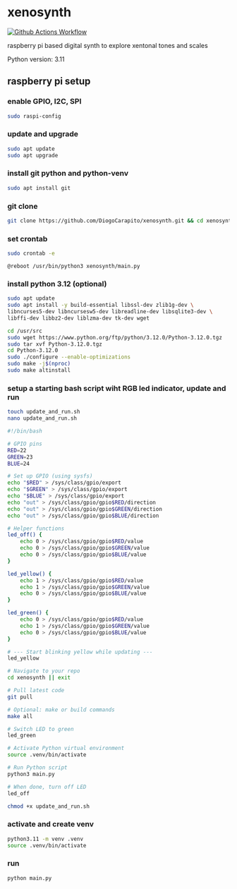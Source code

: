 # xenosynth

[![Github Actions Workflow](https://github.com/DiogoCarapito/xenosynth/actions/workflows/main.yaml/badge.svg)](https://github.com/DiogoCarapito/xenosynth/actions/workflows/main.yaml)

raspberry pi based digital synth to explore xentonal tones and scales

Python version: 3.11

## raspberry pi setup


### enable GPIO, I2C, SPI

```bash
sudo raspi-config
```

### update and upgrade

```bash
sudo apt update
sudo apt upgrade
```

### install git python and python-venv

```bash
sudo apt install git
```

### git clone

```bash
git clone https://github.com/DiogoCarapito/xenosynth.git && cd xenosynth
```

### set crontab

```bash
sudo crontab -e
```

```
@reboot /usr/bin/python3 xenosynth/main.py
```


### install python 3.12 (optional)

```bash
sudo apt update
sudo apt install -y build-essential libssl-dev zlib1g-dev \
libncurses5-dev libncursesw5-dev libreadline-dev libsqlite3-dev \
libffi-dev libbz2-dev liblzma-dev tk-dev wget

cd /usr/src
sudo wget https://www.python.org/ftp/python/3.12.0/Python-3.12.0.tgz
sudo tar xvf Python-3.12.0.tgz
cd Python-3.12.0
sudo ./configure --enable-optimizations
sudo make -j$(nproc)
sudo make altinstall
```

### setup a starting bash script wiht RGB led indicator, update and run

```bash
touch update_and_run.sh
nano update_and_run.sh
```

```sh
#!/bin/bash

# GPIO pins
RED=22
GREEN=23
BLUE=24

# Set up GPIO (using sysfs)
echo "$RED" > /sys/class/gpio/export
echo "$GREEN" > /sys/class/gpio/export
echo "$BLUE" > /sys/class/gpio/export
echo "out" > /sys/class/gpio/gpio$RED/direction
echo "out" > /sys/class/gpio/gpio$GREEN/direction
echo "out" > /sys/class/gpio/gpio$BLUE/direction

# Helper functions
led_off() {
    echo 0 > /sys/class/gpio/gpio$RED/value
    echo 0 > /sys/class/gpio/gpio$GREEN/value
    echo 0 > /sys/class/gpio/gpio$BLUE/value
}

led_yellow() {
    echo 1 > /sys/class/gpio/gpio$RED/value
    echo 1 > /sys/class/gpio/gpio$GREEN/value
    echo 0 > /sys/class/gpio/gpio$BLUE/value
}

led_green() {
    echo 0 > /sys/class/gpio/gpio$RED/value
    echo 1 > /sys/class/gpio/gpio$GREEN/value
    echo 0 > /sys/class/gpio/gpio$BLUE/value
}

# --- Start blinking yellow while updating ---
led_yellow

# Navigate to your repo
cd xenosynth || exit

# Pull latest code
git pull

# Optional: make or build commands
make all

# Switch LED to green
led_green

# Activate Python virtual environment
source .venv/bin/activate

# Run Python script
python3 main.py

# When done, turn off LED
led_off
```

```bash
chmod +x update_and_run.sh
```

### activate and create venv

```bash
python3.11 -m venv .venv
source .venv/bin/activate
```

### run

```bash
python main.py
```
